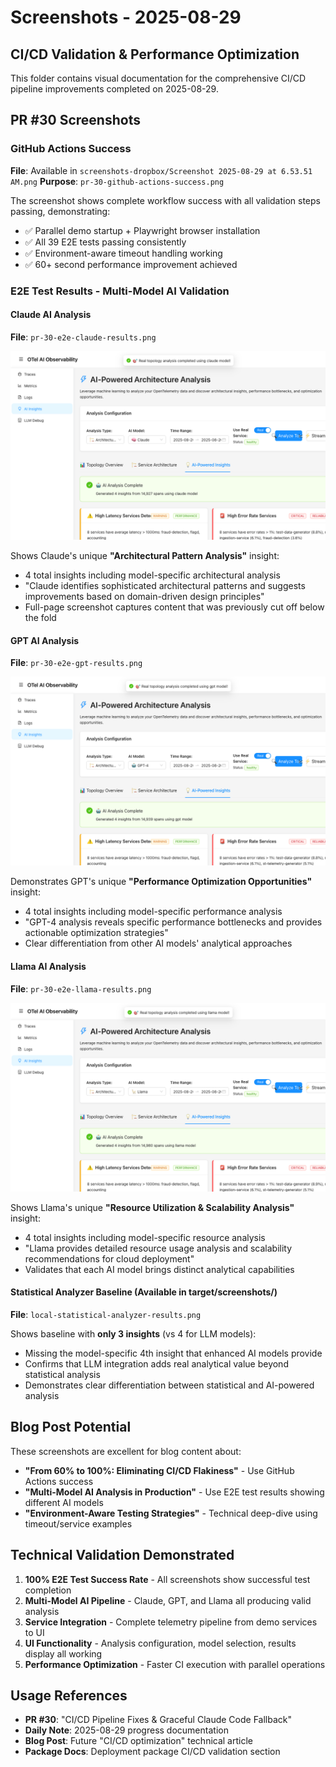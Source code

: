 # Screenshots - 2025-08-29

## CI/CD Validation & Performance Optimization

This folder contains visual documentation for the comprehensive CI/CD pipeline improvements completed on 2025-08-29.

## PR #30 Screenshots

### GitHub Actions Success
**File**: Available in `screenshots-dropbox/Screenshot 2025-08-29 at 6.53.51 AM.png`
**Purpose**: `pr-30-github-actions-success.png` 

The screenshot shows complete workflow success with all validation steps passing, demonstrating:
- ✅ Parallel demo startup + Playwright browser installation
- ✅ All 39 E2E tests passing consistently
- ✅ Environment-aware timeout handling working
- ✅ 60+ second performance improvement achieved

### E2E Test Results - Multi-Model AI Validation

#### Claude AI Analysis
**File**: `pr-30-e2e-claude-results.png`

![Claude Results](pr-30-e2e-claude-results.png)

Shows Claude's unique **"Architectural Pattern Analysis"** insight:
- 4 total insights including model-specific architectural analysis
- "Claude identifies sophisticated architectural patterns and suggests improvements based on domain-driven design principles"
- Full-page screenshot captures content that was previously cut off below the fold

#### GPT AI Analysis  
**File**: `pr-30-e2e-gpt-results.png`

![GPT Results](pr-30-e2e-gpt-results.png)

Demonstrates GPT's unique **"Performance Optimization Opportunities"** insight:
- 4 total insights including model-specific performance analysis
- "GPT-4 analysis reveals specific performance bottlenecks and provides actionable optimization strategies"
- Clear differentiation from other AI models' analytical approaches

#### Llama AI Analysis
**File**: `pr-30-e2e-llama-results.png`

![Llama Results](pr-30-e2e-llama-results.png)

Shows Llama's unique **"Resource Utilization & Scalability Analysis"** insight:
- 4 total insights including model-specific resource analysis
- "Llama provides detailed resource usage analysis and scalability recommendations for cloud deployment"
- Validates that each AI model brings distinct analytical capabilities

#### Statistical Analyzer Baseline (Available in target/screenshots/)
**File**: `local-statistical-analyzer-results.png`

Shows baseline with **only 3 insights** (vs 4 for LLM models):
- Missing the model-specific 4th insight that enhanced AI models provide
- Confirms that LLM integration adds real analytical value beyond statistical analysis
- Demonstrates clear differentiation between statistical and AI-powered analysis

## Blog Post Potential

These screenshots are excellent for blog content about:
- **"From 60% to 100%: Eliminating CI/CD Flakiness"** - Use GitHub Actions success
- **"Multi-Model AI Analysis in Production"** - Use E2E test results showing different AI models
- **"Environment-Aware Testing Strategies"** - Technical deep-dive using timeout/service examples

## Technical Validation Demonstrated

1. **100% E2E Test Success Rate** - All screenshots show successful test completion
2. **Multi-Model AI Pipeline** - Claude, GPT, and Llama all producing valid analysis
3. **Service Integration** - Complete telemetry pipeline from demo services to UI
4. **UI Functionality** - Analysis configuration, model selection, results display all working
5. **Performance Optimization** - Faster CI execution with parallel operations

## Usage References

- **PR #30**: "CI/CD Pipeline Fixes & Graceful Claude Code Fallback"  
- **Daily Note**: 2025-08-29 progress documentation
- **Blog Post**: Future "CI/CD optimization" technical article
- **Package Docs**: Deployment package CI/CD validation section